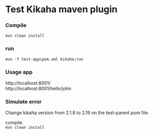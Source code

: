 # Test Kikaha maven plugin

### Compile
`mvn clean install`

### run
`mvn -f test-app\pom.xml kikaha:run`

### Usage app
http://localhost:8001/  
http://localhost:8001/hello/john  

### Simulate error
Change kikaha version from 2.1.8 to 2.19 on the test-parent pom file.  

compile.  
`mvn clean install`